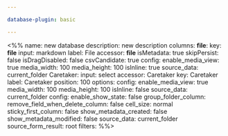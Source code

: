```yaml
---

database-plugin: basic

---
```


<%%
name: new database
description: new description
columns:
  __file__:
    key: __file__
    input: markdown
    label: File
    accessor: __file__
    isMetadata: true
    skipPersist: false
    isDragDisabled: false
    csvCandidate: true
    config:
      enable_media_view: true
      media_width: 100
      media_height: 100
      isInline: true
      source_data: current_folder
  Caretaker:
    input: select
    accessor: Caretaker
    key: Caretaker
    label: Caretaker
    position: 100
    options:
    config:
      enable_media_view: true
      media_width: 100
      media_height: 100
      isInline: false
      source_data: current_folder
config:
  enable_show_state: false
  group_folder_column: 
  remove_field_when_delete_column: false
  cell_size: normal
  sticky_first_column: false
  show_metadata_created: false
  show_metadata_modified: false
  source_data: current_folder
  source_form_result: root
filters:
%%>